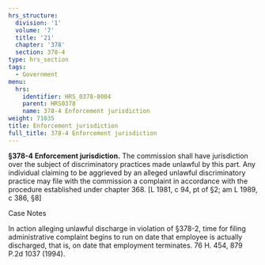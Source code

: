 ```yaml
---
hrs_structure:
  division: '1'
  volume: '7'
  title: '21'
  chapter: '378'
  section: 378-4
type: hrs_section
tags:
  - Government
menu:
  hrs:
    identifier: HRS_0378-0004
    parent: HRS0378
    name: 378-4 Enforcement jurisdiction
weight: 71035
title: Enforcement jurisdiction
full_title: 378-4 Enforcement jurisdiction
---
```

**§378-4 Enforcement jurisdiction.** The commission shall have jurisdiction over the subject of discriminatory practices made unlawful by this part. Any individual claiming to be aggrieved by an alleged unlawful discriminatory practice may file with the commission a complaint in accordance with the procedure established under chapter 368\. [L 1981, c 94, pt of §2; am L 1989, c 386, §8]

Case Notes

In action alleging unlawful discharge in violation of §378-2, time for filing administrative complaint begins to run on date that employee is actually discharged, that is, on date that employment terminates. 76 H. 454, 879 P.2d 1037 (1994).